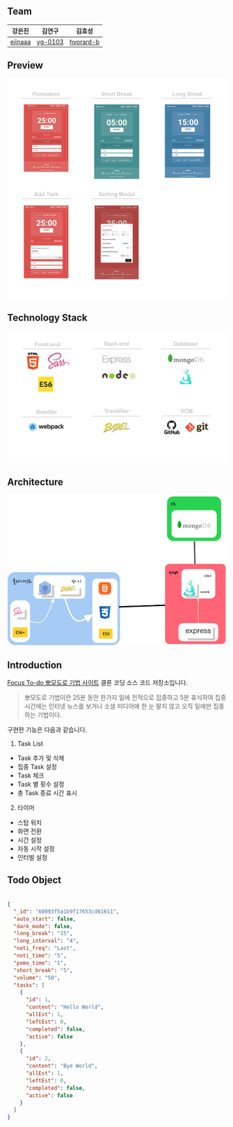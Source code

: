 ## Team

|강은진|김연구|김효성|
|---|---|---|
|[ejinaaa](https://github.com/ejinaaa)|[yg-0103](https://github.com/yg-0103)|[hyorard-b](https://github.com/hyorard-b)|


## Preview

![사이트 프리뷰](./assets/preview.PNG)

## Technology Stack

![기술 스택](./assets/stack.PNG)

## Architecture

![프로젝트 내부 구조](./assets/prjDiagram.PNG)


## Introduction

[Focus To-do 뽀모도로 기법 사이트](https://pomofocus.io/) 클론 코딩 소스 코드 저장소입니다.

>뽀모도로 기법이란 25분 동안 한가지 일에 전적으로 집중하고 5분 휴식하여 집중시간에는 인터넷 뉴스를 보거나 소셜 미디어에 한 눈 팔지 않고 오직 일에만 집중하는 기법이다.

구현한 기능은 다음과 같습니다.

1. Task List

  - Task 추가 및 삭제
  - 집중 Task 설정
  - Task 체크
  - Task 별 횟수 설정
  - 총 Task 종료 시간 표시

2. 타이머

  - 스탑 워치
  - 화면 전환
  - 시간 설정
  - 자동 시작 설정
  - 인터벌 설정

## Todo Object

```json

{
  "_id": "60093f5a1b9f17653cd61611",
  "auto_start": false,
  "dark_mode": false,
  "long_break": "15",
  "long_interval": "4",
  "noti_freq": "Last",
  "noti_time": "5",
  "pomo_time": "1",
  "short_break": "5",
  "volume": "50",
  "tasks": [
    {
      "id": 1,
      "content": "Hello World",
      "allEst": 1,
      "leftEst": 0,
      "completed": false,
      "active": false
    },
    {
      "id": 2,
      "content": "Bye World",
      "allEst": 1,
      "leftEst": 0,
      "completed": false,
      "active": false
    }
  ]
}

```